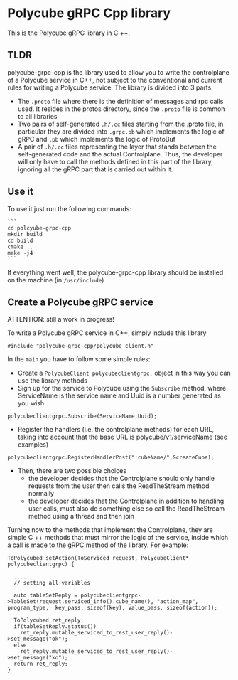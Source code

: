 # Polycube gRPC Cpp library

This is the Polycube gRPC library in C ++.


## TLDR

polycube-grpc-cpp is the library used to allow you to write the controlplane of a Polycube service in C++, not subject to the conventional and current rules for writing a Polycube service. The library is divided into 3 parts:
* The `.proto` file where there is the definition of messages and rpc calls used. It resides in the protos directory, since the `.proto` file is common to all libraries
* Two pairs of self-generated `.h/.cc` files starting from the .proto file, in particular they are divided into `.grpc.pb` which implements the logic of gRPC and `.pb` which implements the logic of ProtoBuf
* A pair of `.h/.cc` files representing the layer that stands between the self-generated code and the actual Controlplane. Thus, the developer will only have to call the methods defined in this part of the library, ignoring all the gRPC part that is carried out within it.


## Use it
To use it just run the following commands:

    ```
    cd polcyube-grpc-cpp
    mkdir build
    cd build
    cmake ..
    make -j4
    ```
If everything went well, the polycube-grpc-cpp library should be installed on the machine (in `/usr/include`)


## Create a Polycube gRPC service

ATTENTION: still a work in progress!

To write a Polycube gRPC service in C++, simply include this library
```
#include "polycube-grpc-cpp/polycube_client.h"
``` 

In the `main` you have to follow some simple rules:
* Create a `PolycubeClient polycubeclientgrpc;` object in this way you can use the library methods
* Sign up for the service to Polycube using the `Subscribe` method, where ServiceName is the service name and Uuid is a number generated as you wish
```
polycubeclientgrpc.Subscribe(ServiceName,Uuid);
```
* Register the handlers (i.e. the controlplane methods) for each URL, taking into account that the base URL is polycube/v1/serviceName (see examples)
```
polycubeclientgrpc.RegisterHandlerPost(":cubeName/",&createCube);
```
* Then, there are two possible choices
    * the developer decides that the Controlplane should only handle requests from the user then calls the ReadTheStream method normally
    * the developer decides that the Controlplane in addition to handling user calls, must also do something else so call the ReadTheStream method using a thread and then join

Turning now to the methods that implement the Controlplane, they are simple C ++ methods that must mirror the logic of the service, inside which a call is made to the gRPC method of the library. For example:
```
ToPolycubed setAction(ToServiced request, PolycubeClient* polycubeclientgrpc) {
  
  ....
  // setting all variables

  auto tableSetReply = polycubeclientgrpc->TableSet(request.serviced_info().cube_name(), "action_map", program_type,  key_pass, sizeof(key), value_pass, sizeof(action));
  
  ToPolycubed ret_reply;
  if(tableSetReply.status())
    ret_reply.mutable_serviced_to_rest_user_reply()->set_message("ok");
  else 
    ret_reply.mutable_serviced_to_rest_user_reply()->set_message("ko");
  return ret_reply;
}

```